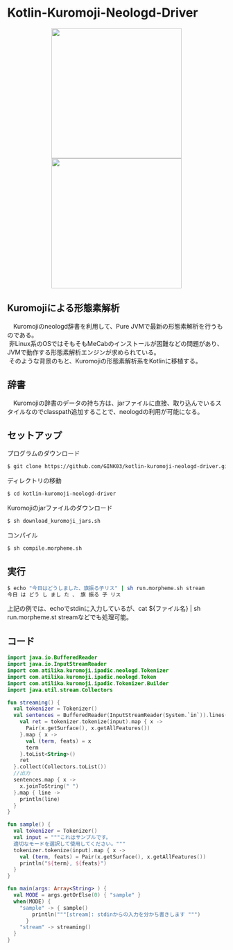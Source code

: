# Kotlin-Kuromoji-Neologd-Driver
<p align="center">
  <img width="300px" float="left" src="https://raw.githubusercontent.com/neologd/mecab-ipadic-neologd/images/neologd-logo-September2016.png">
  <img width="300px" src="https://cloud.githubusercontent.com/assets/4949982/24944856/d49bc890-1f97-11e7-9f3e-7adfa1b9baa3.png">
</p>

## Kuromojiによる形態素解析
　Kuromojiのneologd辞書を利用して、Pure JVMで最新の形態素解析を行うものである。  
  非Linux系のOSではそもそもMeCabのインストールが困難などの問題があり、JVMで動作する形態素解析エンジンが求められている。  
  そのような背景のもと、Kuromojiの形態素解析系をKotlinに移植する。

## 辞書
　Kuromojiの辞書のデータの持ち方は、jarファイルに直接、取り込んでいるスタイルなのでclasspath追加することで、neologdの利用が可能になる。  

## セットアップ
プログラムのダウンロード
```sh
$ git clone https://github.com/GINK03/kotlin-kuromoji-neologd-driver.git
```
ディレクトリの移動
```sh
$ cd kotlin-kuromoji-neologd-driver
```
Kuromojiのjarファイルのダウンロード
```sh
$ sh download_kuromoji_jars.sh
```
コンパイル
```sh
$ sh compile.morpheme.sh
```

## 実行
```sh
$ echo "今日はどうしました、旗振る子リス" | sh run.morpheme.sh stream
今日 は どう し まし た 、 旗 振る 子 リス
```
上記の例では、echoでstdinに入力しているが、cat ${ファイル名} | sh run.morpheme.st streamなどでも処理可能。

## コード
```kotlin
import java.io.BufferedReader
import java.io.InputStreamReader
import com.atilika.kuromoji.ipadic.neologd.Tokenizer
import com.atilika.kuromoji.ipadic.neologd.Token
import com.atilika.kuromoji.ipadic.Tokenizer.Builder
import java.util.stream.Collectors

fun streaming() {
  val tokenizer = Tokenizer()
  val sentences = BufferedReader(InputStreamReader(System.`in`)).lines().map { input ->
    val ret = tokenizer.tokenize(input).map { x ->
      Pair(x.getSurface(), x.getAllFeatures())
    }.map { x ->
      val (term, feats) = x
      term
    }.toList<String>()
    ret
  }.collect(Collectors.toList())
  //出力
  sentences.map { x ->
    x.joinToString(" ")
  }.map { line ->
    println(line)
  }
}

fun sample() {
  val tokenizer = Tokenizer()
  val input = """これはサンプルです。
  適切なモードを選択して使用してください。"""
  tokenizer.tokenize(input).map { x ->
    val (term, feats) = Pair(x.getSurface(), x.getAllFeatures())
    println("${term}, ${feats}")
  }
}

fun main(args: Array<String> ) {
  val MODE = args.getOrElse(0) { "sample" }
  when(MODE) {
    "sample" -> { sample()
        println("""[stream]: stdinからの入力を分かち書きします """)
      }
    "stream" -> streaming()
  }
}
```
